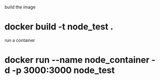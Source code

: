 build the image
# docker build -t node_test .

run a container 
# docker run --name node_container -d -p 3000:3000 node_test
